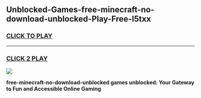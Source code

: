 
## Unblocked-Games-free-minecraft-no-download-unblocked-Play-Free-l5txx
<h3>
<a href="https://premium76.site?title=free-minecraft-no-download-unblocked&ref=21A">CLICK TO PLAY</a></h3>
<hr>

<h3>
<a href="https://premium76.site?title=free-minecraft-no-download-unblocked&ref=21A">CLICK 2 PLAY</a>
  
</h3>

<a href="https://premium76.site?title=free-minecraft-no-download-unblocked&ref=21A"><img src="https://clearcache.store/games.png"></a>


**free-minecraft-no-download-unblocked games unblocked: Your Gateway to Fun and Accessible Online Gaming**
